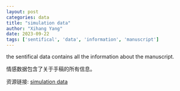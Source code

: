 ```yaml
---
layout: post
categories: data
title: "simulation data"
author: "Xihang Yang"
date: 2023-09-22
tags: ['sentifical', 'data', 'information', 'manuscript']
---
```


the sentifical data contains all the information about the manuscript.

情感数据包含了关于手稿的所有信息。

资源链接: [simulation data](https://doi.org/10.57760/sciencedb.11501)
